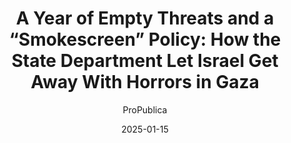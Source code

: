 ---
title: "A Year of Empty Threats and a “Smokescreen” Policy: How the State Department Let Israel Get Away With Horrors in Gaza"
date: 2025-01-15
layout: post-news
author: ProPublica
categories: [news]
tags: []
link: "https://www.propublica.org/article/biden-blinken-state-department-israel-gaza-human-rights-horrors"
---